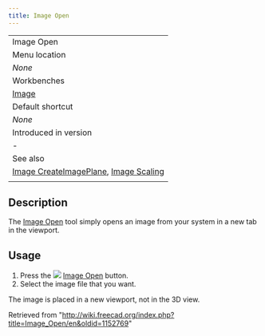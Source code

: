 ```yaml
---
title: Image Open
---
```


|                                                                                                                             |
| --------------------------------------------------------------------------------------------------------------------------- |
| Image Open                                                                                                                  |
| Menu location                                                                                                               |
| _None_                                                                                                                      |
| Workbenches                                                                                                                 |
| [Image](/Image_Workbench "Image Workbench")                                                                                 |
| Default shortcut                                                                                                            |
| _None_                                                                                                                      |
| Introduced in version                                                                                                       |
| -                                                                                                                           |
| See also                                                                                                                    |
| [Image CreateImagePlane](/Image_CreateImagePlane "Image CreateImagePlane"), [Image Scaling](/Image_Scaling "Image Scaling") |
|                                                                                                                             |

## Description

The [Image Open](/Image_Open "Image Open") tool simply opens an image from your system in a new tab in the viewport.

## Usage

1. Press the ![](/images/Image_Open.svg) [Image Open](/Image_Open "Image Open") button.
2. Select the image file that you want.

The image is placed in a new viewport, not in the 3D view.

Retrieved from "<http://wiki.freecad.org/index.php?title=Image_Open/en&oldid=1152769>"
